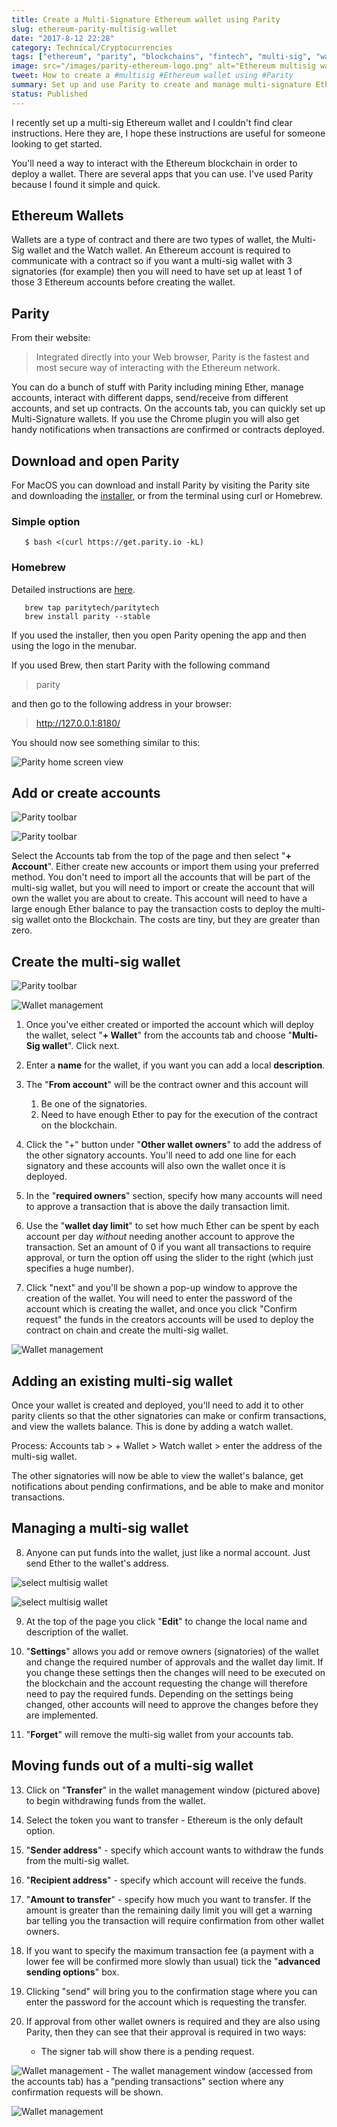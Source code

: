 ```yaml
---
title: Create a Multi-Signature Ethereum wallet using Parity
slug: ethereum-parity-multisig-wallet
date: "2017-8-12 22:28"
category: Technical/Cryptocurrencies
tags: ["ethereum", "parity", "blockchains", "fintech", "multi-sig", "wallet"]
image: src="/images/parity-ethereum-logo.png" alt="Ethereum multisig wallet" style={{[width:50%]}}
tweet: How to create a #multisig #Ethereum wallet using #Parity
summary: Set up and use Parity to create and manage multi-signature Ethereum wallets, edit the wallet's settings and view pending and past transactions
status: Published
---
```


I recently set up a multi-sig Ethereum wallet and I couldn't find clear instructions. Here they are, I hope these instructions are useful for someone looking to get started.

You'll need a way to interact with the Ethereum blockchain in order to deploy a wallet. There are several apps that you can use. I've used Parity because I found it simple and quick.

## Ethereum Wallets

Wallets are a type of contract and there are two types of wallet, the Multi-Sig wallet and the Watch wallet. An Ethereum account is required to communicate with a contract so if you want a multi-sig wallet with 3 signatories (for example) then you will need to have set up at least 1 of those 3 Ethereum accounts before creating the wallet.

## Parity

From their website:

> Integrated directly into your Web browser, Parity is the fastest and most secure way of interacting with the Ethereum network.

You can do a bunch of stuff with Parity including mining Ether, manage accounts, interact with different dapps, send/receive from different accounts, and set up contracts. On the accounts tab, you can quickly set up Multi-Signature wallets. If you use the Chrome plugin you will also get handy notifications when transactions are confirmed or contracts deployed.

## Download and open Parity

For MacOS you can download and install Parity by visiting the Parity site and downloading the [installer](https://parity.io/parity.html), or from the terminal using curl or Homebrew.

### Simple option

```shell
   $ bash <(curl https://get.parity.io -kL)
```

### Homebrew

Detailed instructions are [here](https://github.com/paritytech/homebrew-paritytech).

```shell
   brew tap paritytech/paritytech
   brew install parity --stable
```

If you used the installer, then you open Parity opening the app and then using the logo in the menubar.

If you used Brew, then start Parity with the following command

> parity

and then go to the following address in your browser:

> http://127.0.0.1:8180/

You should now see something similar to this:

![Parity home screen view](/static/images/parity-home.jpeg)

## Add or create accounts

![Parity toolbar](/static/images/Parity-toolbar-accounts.jpeg)

![Parity toolbar](/static/images/parity-account-creation.jpeg)

Select the Accounts tab from the top of the page and then select "**+ Account**". Either create new accounts or import them using your preferred method. You don't need to import all the accounts that will be part of the multi-sig wallet, but you will need to import or create the account that will own the wallet you are about to create. This account will need to have a large enough Ether balance to pay the transaction costs to deploy the multi-sig wallet onto the Blockchain. The costs are tiny, but they are greater than zero.

## Create the multi-sig wallet

![Parity toolbar](/static/images/Parity-toolbar-wallet.jpeg)

![Wallet management](/static/images/parity-wallet-details.jpeg)

1. Once you've either created or imported the account which will deploy the wallet, select "**+ Wallet**" from the accounts tab and choose "**Multi-Sig wallet**". Click next.

2. Enter a **name** for the wallet, if you want you can add a local **description**.

3. The "**From account**" will be the contract owner and this account will

   1. Be one of the signatories.
   2. Need to have enough Ether to pay for the execution of the contract on the blockchain.

4. Click the "+" button under "**Other wallet owners**" to add the address of the other signatory accounts. You'll need to add one line for each signatory and these accounts will also own the wallet once it is deployed.

5. In the "**required owners**" section, specify how many accounts will need to approve a transaction that is above the daily transaction limit.

6. Use the "**wallet day limit**" to set how much Ether can be spent by each account per day _without_ needing another account to approve the transaction. Set an amount of 0 if you want all transactions to require approval, or turn the option off using the slider to the right (which just specifies a huge number).

7. Click "next" and you'll be shown a pop-up window to approve the creation of the wallet. You will need to enter the password of the account which is creating the wallet, and once you click "Confirm request" the funds in the creators accounts will be used to deploy the contract on chain and create the multi-sig wallet.

![Wallet management](/static/images/parity-conf-box.jpeg)

## Adding an existing multi-sig wallet

Once your wallet is created and deployed, you'll need to add it to other parity clients so that the other signatories can make or confirm transactions, and view the wallets balance. This is done by adding a watch wallet.

Process: Accounts tab > + Wallet > Watch wallet > enter the address of the multi-sig wallet.

The other signatories will now be able to view the wallet's balance, get notifications about pending confirmations, and be able to make and monitor transactions.

## Managing a multi-sig wallet

8. Anyone can put funds into the wallet, just like a normal account. Just send Ether to the wallet's address.

![select multisig wallet](/static/images/parity-select-multisig.jpeg)

![select multisig wallet](/static/images/new-parity-wallet.jpeg)

9. At the top of the page you click "**Edit**" to change the local name and description of the wallet.

10. "**Settings**" allows you add or remove owners (signatories) of the wallet and change the required number of approvals and the wallet day limit. If you change these settings then the changes will need to be executed on the blockchain and the account requesting the change will therefore need to pay the required funds. Depending on the settings being changed, other accounts will need to approve the changes before they are implemented.

11. "**Forget**" will remove the multi-sig wallet from your accounts tab.

## Moving funds out of a multi-sig wallet

13. Click on "**Transfer**" in the wallet management window (pictured above) to begin withdrawing funds from the wallet.

14. Select the token you want to transfer - Ethereum is the only default option.
15. "**Sender address**" - specify which account wants to withdraw the funds from the multi-sig wallet.
16. "**Recipient address**" - specify which account will receive the funds.
17. "**Amount to transfer**" - specify how much you want to transfer. If the amount is greater than the remaining daily limit you will get a warning bar telling you the transaction will require confirmation from other wallet owners.
18. If you want to specify the maximum transaction fee (a payment with a lower fee will be confirmed more slowly than usual) tick the "**advanced sending options**" box.
19. Clicking "send" will bring you to the confirmation stage where you can enter the password for the account which is requesting the transfer.
20. If approval from other wallet owners is required and they are also using Parity, then they can see that their approval is required in two ways:
    - The signer tab will show there is a pending request.

![Wallet management](/static/images/parity-signer-alert.jpeg) - The wallet management window (accessed from the accounts tab) has a "pending transactions" section where any confirmation requests will be shown.

![Wallet management](/static/images/parity-wallet-management.jpeg)
